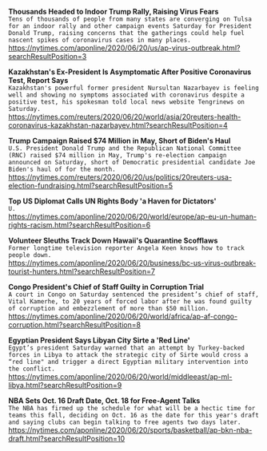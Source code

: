 **Thousands Headed to Indoor Trump Rally, Raising Virus Fears**\
`Tens of thousands of people from many states are converging on Tulsa for an indoor rally and other campaign events Saturday for President Donald Trump, raising concerns that the gatherings could help fuel nascent spikes of coronavirus cases in many places. `\
https://nytimes.com/aponline/2020/06/20/us/ap-virus-outbreak.html?searchResultPosition=3

**Kazakhstan's Ex-President Is Asymptomatic After Positive Coronavirus Test, Report Says**\
`Kazakhstan's powerful former president Nursultan Nazarbayev is feeling well and showing no symptoms associated with coronavirus despite a positive test, his spokesman told local news website Tengrinews on Saturday.`\
https://nytimes.com/reuters/2020/06/20/world/asia/20reuters-health-coronavirus-kazakhstan-nazarbayev.html?searchResultPosition=4

**Trump Campaign Raised $74 Million in May, Short of Biden's Haul**\
`U.S. President Donald Trump and the Republican National Committee (RNC) raised $74 million in May, Trump's re-election campaign announced on Saturday, short of Democratic presidential candidate Joe Biden's haul of for the month.`\
https://nytimes.com/reuters/2020/06/20/us/politics/20reuters-usa-election-fundraising.html?searchResultPosition=5

**Top US Diplomat Calls UN Rights Body 'a Haven for Dictators'**\
`U.`\
https://nytimes.com/aponline/2020/06/20/world/europe/ap-eu-un-human-rights-racism.html?searchResultPosition=6

**Volunteer Sleuths Track Down Hawaii's Quarantine Scofflaws**\
`Former longtime television reporter Angela Keen knows how to track people down. `\
https://nytimes.com/aponline/2020/06/20/business/bc-us-virus-outbreak-tourist-hunters.html?searchResultPosition=7

**Congo President's Chief of Staff Guilty in Corruption Trial**\
`A court in Congo on Saturday sentenced the president’s chief of staff, Vital Kamerhe, to 20 years of forced labor after he was found guilty of corruption and embezzlement of more than $50 million.`\
https://nytimes.com/aponline/2020/06/20/world/africa/ap-af-congo-corruption.html?searchResultPosition=8

**Egyptian President Says Libyan City Sirte a 'Red Line'**\
`Egypt’s president Saturday warned that an attempt by Turkey-backed forces in Libya to attack the strategic city of Sirte would cross a “red line" and trigger a direct Egyptian military intervention into the conflict.`\
https://nytimes.com/aponline/2020/06/20/world/middleeast/ap-ml-libya.html?searchResultPosition=9

**NBA Sets Oct. 16 Draft Date, Oct. 18 for Free-Agent Talks**\
`The NBA has firmed up the schedule for what will be a hectic time for teams this fall, deciding on Oct. 16 as the date for this year's draft and saying clubs can begin talking to free agents two days later.`\
https://nytimes.com/aponline/2020/06/20/sports/basketball/ap-bkn-nba-draft.html?searchResultPosition=10

